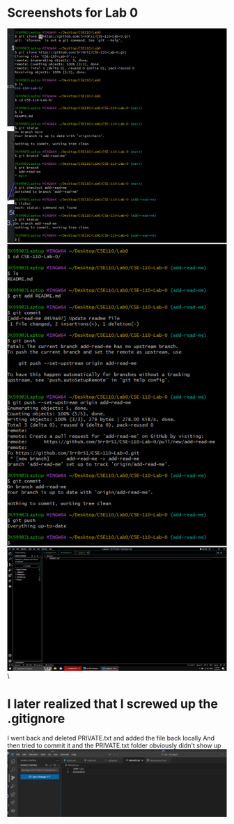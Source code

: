 # Screenshots for Lab 0
![](screenshots/CSE%20110%20Lab%200%20Part%201.png)\
![](screenshots/CSE%20110%20Lab%200%20Part%202.png)\
![](screenshots/CSE%20110%20Lab%200%20VSCode%20UI%20and%20.gitignore.png)\

# I later realized that I screwed up the .gitignore
I went back and deleted PRIVATE.txt and added the file back locally
And then tried to commit it and the PRIVATE.txt folder obviously didn't show up\
![](screenshots/Git%20Ignore%20Fix.png)
